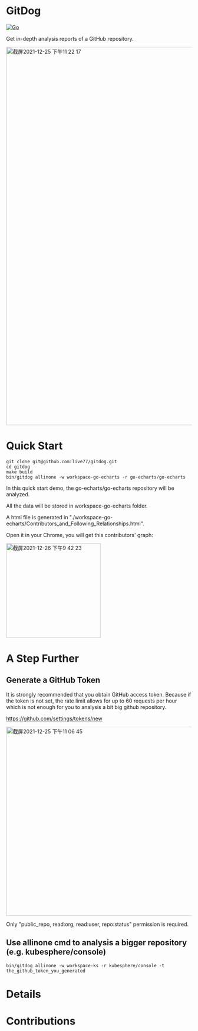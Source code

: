# GitDog 

[![Go](https://github.com/live77/gitdog/actions/workflows/go.yml/badge.svg)](https://github.com/live77/gitdog/actions/workflows/go.yml)

Get in-depth analysis reports of a GitHub repository.

<img width="1024" alt="截屏2021-12-25 下午11 22 17" src="https://user-images.githubusercontent.com/51254187/147388217-bc92a8c0-b374-4aaa-9e46-a389ec7ee2fc.png">

# Quick Start
```shell
git clone git@github.com:live77/gitdog.git
cd gitdog
make build
bin/gitdog allinone -w workspace-go-echarts -r go-echarts/go-echarts
```

In this quick start demo, the go-echarts/go-echarts repository will be analyzed.

All the data will be stored in workspace-go-echarts folder.

A html file is generated in "./workspace-go-echarts/Contributors_and_Following_Relationships.html".

Open it in your Chrome, you will get this contributors' graph:

<img width="256" alt="截屏2021-12-26 下午9 42 23" src="https://user-images.githubusercontent.com/51254187/147410092-5e8e4ae7-bbf7-4304-94fc-6a30e923982e.png">

# A Step Further

## Generate a GitHub Token
It is strongly recommended that you obtain GitHub access token. 
Because if the token is not set, the rate limit allows for up to 60 requests per hour which is not enough for you to 
analysis a bit big github repository. 

https://github.com/settings/tokens/new

<img width="512" alt="截屏2021-12-25 下午11 06 45" src="https://user-images.githubusercontent.com/51254187/147388061-a04029f2-30a3-4374-af45-72cacf9ba6af.png">

Only "public_repo, read:org, read:user, repo:status" permission is required.

## Use allinone cmd to analysis a bigger repository (e.g. kubesphere/console)
```shell
bin/gitdog allinone -w workspace-ks -r kubesphere/console -t the_github_token_you_generated 
```

# Details 

# Contributions
